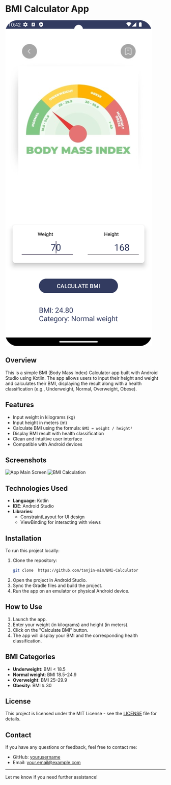 
# BMI Calculator App

![App Screenshot](https://github.com/tanjin-mim/BMI-Calculator/blob/master/app/src/main/res/drawable/screen.png?raw=true) <!-- Replace this with the actual link or image tag -->

## Overview

This is a simple BMI (Body Mass Index) Calculator app built with Android Studio using Kotlin. The app allows users to input their height and weight and calculates their BMI, displaying the result along with a health classification (e.g., Underweight, Normal, Overweight, Obese).

## Features

- Input weight in kilograms (kg)
- Input height in meters (m)
- Calculate BMI using the formula: `BMI = weight / height²`
- Display BMI result with health classification
- Clean and intuitive user interface
- Compatible with Android devices

## Screenshots

![App Main Screen](link_to_your_screenshot1) <!-- Replace with actual screenshots -->
![BMI Calculation](link_to_your_screenshot2)

## Technologies Used

- **Language**: Kotlin
- **IDE**: Android Studio
- **Libraries**:
  - ConstraintLayout for UI design
  - ViewBinding for interacting with views

## Installation

To run this project locally:

1. Clone the repository:
   ```bash
   git clone  https://github.com/tanjin-mim/BMI-Calculator
   ```
2. Open the project in Android Studio.
3. Sync the Gradle files and build the project.
4. Run the app on an emulator or physical Android device.

## How to Use

1. Launch the app.
2. Enter your weight (in kilograms) and height (in meters).
3. Click on the "Calculate BMI" button.
4. The app will display your BMI and the corresponding health classification.

## BMI Categories

- **Underweight**: BMI < 18.5
- **Normal weight**: BMI 18.5–24.9
- **Overweight**: BMI 25–29.9
- **Obesity**: BMI ≥ 30

## License

This project is licensed under the MIT License - see the [LICENSE](LICENSE) file for details.

## Contact

If you have any questions or feedback, feel free to contact me:

- GitHub: [yourusername](https://github.com/yourusername)
- Email: your.email@example.com

---


Let me know if you need further assistance!
